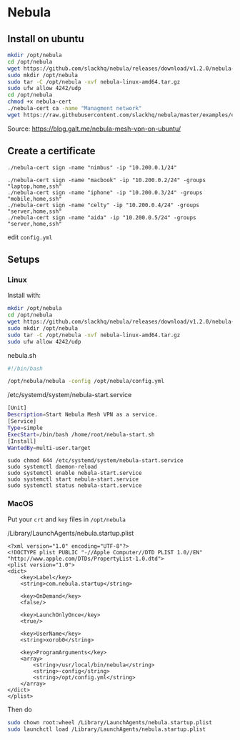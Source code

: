 # Nebula

## Install on ubuntu
```sh
mkdir /opt/nebula
cd /opt/nebula
wget https://github.com/slackhq/nebula/releases/download/v1.2.0/nebula-linux-amd64.tar.gz
sudo mkdir /opt/nebula
sudo tar -C /opt/nebula -xvf nebula-linux-amd64.tar.gz
sudo ufw allow 4242/udp
cd /opt/nebula
chmod +x nebula-cert
./nebula-cert ca -name "Managment network"
wget https://raw.githubusercontent.com/slackhq/nebula/master/examples/config.yml
```

Source:
https://blog.galt.me/nebula-mesh-vpn-on-ubuntu/

## Create a certificate

```
./nebula-cert sign -name "nimbus" -ip "10.200.0.1/24"

./nebula-cert sign -name "macbook" -ip "10.200.0.2/24" -groups "laptop,home,ssh"
./nebula-cert sign -name "iphone" -ip "10.200.0.3/24" -groups "mobile,home,ssh"
./nebula-cert sign -name "celty" -ip "10.200.0.4/24" -groups "server,home,ssh"
./nebula-cert sign -name "aida" -ip "10.200.0.5/24" -groups "server,home,ssh"
```

edit `config.yml`

## Setups
### Linux
Install with:
```bash
mkdir /opt/nebula
cd /opt/nebula
wget https://github.com/slackhq/nebula/releases/download/v1.2.0/nebula-linux-amd64.tar.gz
sudo mkdir /opt/nebula
sudo tar -C /opt/nebula -xvf nebula-linux-amd64.tar.gz
sudo ufw allow 4242/udp
```
nebula.sh
```bash
#!/bin/bash

/opt/nebula/nebula -config /opt/nebula/config.yml
```
/etc/systemd/system/nebula-start.service
```bash
[Unit]  
Description=Start Nebula Mesh VPN as a service.  
[Service]  
Type=simple  
ExecStart=/bin/bash /home/root/nebula-start.sh  
[Install]  
WantedBy=multi-user.target
```
```
sudo chmod 644 /etc/systemd/system/nebula-start.service
sudo systemctl daemon-reload
sudo systemctl enable nebula-start.service
sudo systemctl start nebula-start.service
sudo systemctl status nebula-start.service
```
### MacOS
Put your `crt` and `key` files in `/opt/nebula`

/Library/LaunchAgents/nebula.startup.plist
```plist
<?xml version="1.0" encoding="UTF-8"?>
<!DOCTYPE plist PUBLIC "-//Apple Computer//DTD PLIST 1.0//EN" "http://www.apple.com/DTDs/PropertyList-1.0.dtd">
<plist version="1.0">
<dict>
    <key>Label</key>
    <string>com.nebula.startup</string>

    <key>OnDemand</key>
    <false/>

    <key>LaunchOnlyOnce</key>
    <true/>

    <key>UserName</key>
    <string>xorob0</string>

    <key>ProgramArguments</key>
    <array>
        <string>/usr/local/bin/nebula</string>
        <string>-config</string>
        <string>/opt/config.yml</string>
    </array>
</dict>
</plist>
```
Then do
```bash
sudo chown root:wheel /Library/LaunchAgents/nebula.startup.plist
sudo launchctl load /Library/LaunchAgents/nebula.startup.plist
```